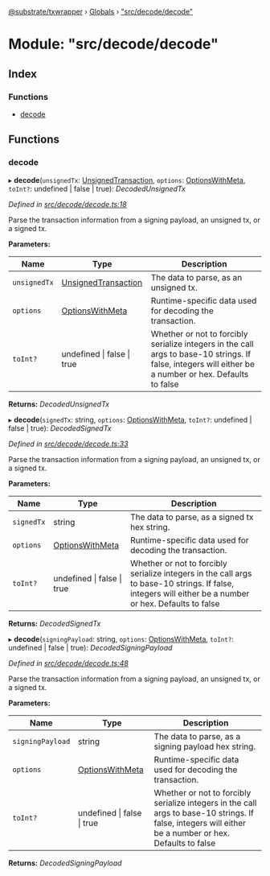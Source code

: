 [@substrate/txwrapper](../README.md) › [Globals](../globals.md) › ["src/decode/decode"](_src_decode_decode_.md)

# Module: "src/decode/decode"

## Index

### Functions

* [decode](_src_decode_decode_.md#decode)

## Functions

###  decode

▸ **decode**(`unsignedTx`: [UnsignedTransaction](../interfaces/_src_util_types_.unsignedtransaction.md), `options`: [OptionsWithMeta](../interfaces/_src_util_types_.optionswithmeta.md), `toInt?`: undefined | false | true): *DecodedUnsignedTx*

*Defined in [src/decode/decode.ts:18](https://github.com/paritytech/txwrapper/blob/682850e/src/decode/decode.ts#L18)*

Parse the transaction information from a signing payload, an unsigned tx, or a signed tx.

**Parameters:**

Name | Type | Description |
------ | ------ | ------ |
`unsignedTx` | [UnsignedTransaction](../interfaces/_src_util_types_.unsignedtransaction.md) | The data to parse, as an unsigned tx. |
`options` | [OptionsWithMeta](../interfaces/_src_util_types_.optionswithmeta.md) | Runtime-specific data used for decoding the transaction. |
`toInt?` | undefined &#124; false &#124; true | Whether or not to forcibly serialize integers in the call args to base-10 strings. If false, integers will either be a number or hex. Defaults to false  |

**Returns:** *DecodedUnsignedTx*

▸ **decode**(`signedTx`: string, `options`: [OptionsWithMeta](../interfaces/_src_util_types_.optionswithmeta.md), `toInt?`: undefined | false | true): *DecodedSignedTx*

*Defined in [src/decode/decode.ts:33](https://github.com/paritytech/txwrapper/blob/682850e/src/decode/decode.ts#L33)*

Parse the transaction information from a signing payload, an unsigned tx, or a signed tx.

**Parameters:**

Name | Type | Description |
------ | ------ | ------ |
`signedTx` | string | The data to parse, as a signed tx hex string. |
`options` | [OptionsWithMeta](../interfaces/_src_util_types_.optionswithmeta.md) | Runtime-specific data used for decoding the transaction. |
`toInt?` | undefined &#124; false &#124; true | Whether or not to forcibly serialize integers in the call args to base-10 strings. If false, integers will either be a number or hex. Defaults to false  |

**Returns:** *DecodedSignedTx*

▸ **decode**(`signingPayload`: string, `options`: [OptionsWithMeta](../interfaces/_src_util_types_.optionswithmeta.md), `toInt?`: undefined | false | true): *DecodedSigningPayload*

*Defined in [src/decode/decode.ts:48](https://github.com/paritytech/txwrapper/blob/682850e/src/decode/decode.ts#L48)*

Parse the transaction information from a signing payload, an unsigned tx, or a signed tx.

**Parameters:**

Name | Type | Description |
------ | ------ | ------ |
`signingPayload` | string | The data to parse, as a signing payload hex string. |
`options` | [OptionsWithMeta](../interfaces/_src_util_types_.optionswithmeta.md) | Runtime-specific data used for decoding the transaction. |
`toInt?` | undefined &#124; false &#124; true | Whether or not to forcibly serialize integers in the call args to base-10 strings. If false, integers will either be a number or hex. Defaults to false  |

**Returns:** *DecodedSigningPayload*
